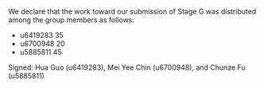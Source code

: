 We declare that the work toward our submission of Stage G was distributed among the group members as follows:

* u6419283 35
* u6700948 20
* u5885811 45

Signed: Hua Guo (u6419283), Mei Yee Chin (u6700948), and Chunze Fu (u5885811)

